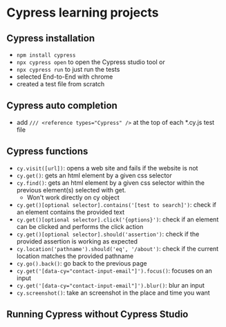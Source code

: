 # Cypress learning projects

## Cypress installation
- `npm install cypress`
- `npx cypress open` to open the Cypress studio tool or
- `npx cypress run` to just run the tests
- selected End-to-End with chrome
- created a test file from scratch

## Cypress auto completion
- add `/// <reference types="Cypress" />` at the top of each *.cy.js test file

## Cypress functions
- `cy.visit([url])`: opens a web site and fails if the website is not 
- `cy.get()`: gets an html element by a given css selector
- `cy.find()`: gets an html element by a given css selector within the previous element(s) selected with get. 
    - Won't work directly on cy object
- `cy.get()[optional selector].contains('[test to search]')`: check if an element contains the provided text
- `cy.get()[optional selector].click('{options}')`: check if an element can be clicked and performs the click action
- `cy.get()[optional selector].should('assertion')`: check if the provided assertion is working as expected
- `cy.location('pathname').should('eq', '/about')`: check if the current location matches the provided pathname 
- `cy.go().back()`: go back to the previous page
- `cy.get('[data-cy="contact-input-email"]').focus()`: focuses on an input
- `cy.get('[data-cy="contact-input-email"]').blur()`: blur an input
- `cy.screenshot()`: take an screenshot in the place and time you want
## Running Cypress without Cypress Studio